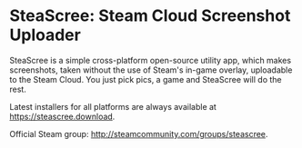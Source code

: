 # SteaScree: Steam Cloud Screenshot Uploader

SteaScree is a simple cross-platform open-source utility app, which makes screenshots, taken without the use of Steam's in-game overlay, uploadable to the Steam Cloud. You just pick pics, a game and SteaScree will do the rest.

Latest installers for all platforms are always available at https://steascree.download.

Official Steam group: http://steamcommunity.com/groups/steascree.